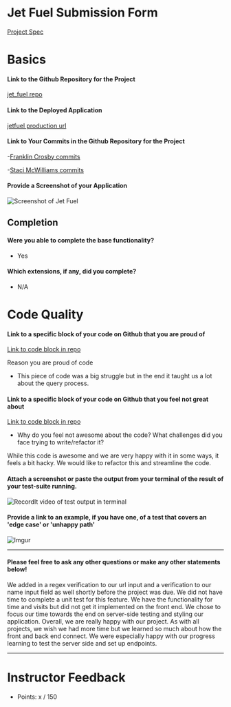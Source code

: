 # Jet Fuel Submission Form

[Project Spec](http://frontend.turing.io/projects/jet-fuel.html)

# Basics

#### Link to the Github Repository for the Project
[jet_fuel repo](https://github.com/stacimcwilliams/jet_fuel)

#### Link to the Deployed Application
[jetfuel production url](https://jetfuel-.herokuapp.com/)

#### Link to Your Commits in the Github Repository for the Project

-[Franklin Crosby commits](https://github.com/stacimcwilliams/jet_fuel/commits/master?author=Obleo33)

-[Staci McWilliams commits](https://github.com/stacimcwilliams/jet_fuel/commits/master?author=stacimcwilliams)

#### Provide a Screenshot of your Application
![Screenshot of Jet Fuel](http://i.imgur.com/fEkiVPg.png)

## Completion

#### Were you able to complete the base functionality?
* Yes

#### Which extensions, if any, did you complete?

- N/A

# Code Quality

#### Link to a specific block of your code on Github that you are proud of
[Link to code block in repo](https://github.com/stacimcwilliams/jet_fuel/blob/5937a6d280c4cda4477a90a6d4fd4c764db2ceb0/server.js#L49-L64)

Reason you are proud of code

* This piece of code was a big struggle but in the end it taught us a lot about the query process.



#### Link to a specific block of your code on Github that you feel not great about
[Link to code block in repo](https://github.com/stacimcwilliams/jet_fuel/blob/5937a6d280c4cda4477a90a6d4fd4c764db2ceb0/server.js#L49-L64)

* Why do you feel not awesome about the code? What challenges did you face trying to write/refactor it?

While this code is awesome and we are very happy with it in some ways, it feels a bit hacky. We would like to refactor this and streamline the code.

#### Attach a screenshot or paste the output from your terminal of the result of your test-suite running.

![RecordIt video of test output in terminal](http://g.recordit.co/FNs1y73t2l.gif)
#### Provide a link to an example, if you have one, of a test that covers an 'edge case' or 'unhappy path'
![Imgur](http://i.imgur.com/PbTgUMZ.png)

-----

#### Please feel free to ask any other questions or make any other statements below!

We added in a regex verification to our url input and a verification to our name input field as well shortly before 
the project was due. We did not have time to complete a unit test for this feature. We have the functionality for
time and visits but did not get it implemented on the front end. We chose to focus our time 
towards the end on server-side testing and styling our application. Overall, we are really happy
with our project. As with all projects, we wish we had more time but we learned so much about 
how the front and back end connect. We were especially happy with our progress learning to 
test the server side and set up endpoints. 

-----

# Instructor Feedback

- Points: x / 150
